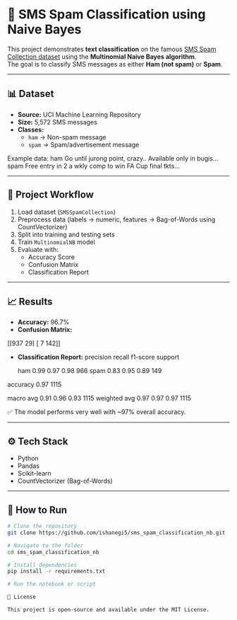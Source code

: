# 📱 SMS Spam Classification using Naive Bayes

This project demonstrates **text classification** on the famous [SMS Spam Collection dataset](https://archive.ics.uci.edu/ml/datasets/sms+spam+collection) using the **Multinomial Naive Bayes algorithm**.  
The goal is to classify SMS messages as either **Ham (not spam)** or **Spam**.

---

## 📊 Dataset
- **Source:** UCI Machine Learning Repository  
- **Size:** 5,572 SMS messages  
- **Classes:**  
  - `ham` → Non-spam message  
  - `spam` → Spam/advertisement message  

Example data:
ham Go until jurong point, crazy.. Available only in bugis...
spam Free entry in 2 a wkly comp to win FA Cup final tkts...


---

## 🚀 Project Workflow
1. Load dataset (`SMSSpamCollection`)
2. Preprocess data (labels → numeric, features → Bag-of-Words using CountVectorizer)
3. Split into training and testing sets
4. Train `MultinomialNB` model
5. Evaluate with:
   - Accuracy Score
   - Confusion Matrix
   - Classification Report

---

## 📈 Results

- **Accuracy:** 96.7%  
- **Confusion Matrix:**


[[937 29]
[ 7 142]]

- **Classification Report:**
          precision    recall  f1-score   support

     ham       0.99      0.97      0.98       966
    spam       0.83      0.95      0.89       149

accuracy                           0.97      1115

macro avg 0.91 0.96 0.93 1115
weighted avg 0.97 0.97 0.97 1115


✅ The model performs very well with ~97% overall accuracy.  

---

## ⚙️ Tech Stack
- Python
- Pandas
- Scikit-learn
- CountVectorizer (Bag-of-Words)

---

## 📂 How to Run
```bash
# Clone the repository
git clone https://github.com/ishanegi5/sms_spam_classification_nb.git

# Navigate to the folder
cd sms_spam_classification_nb

# Install dependencies
pip install -r requirements.txt

# Run the notebook or script

📜 License

This project is open-source and available under the MIT License.

